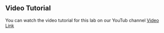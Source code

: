 ## Video Tutorial

You can watch the video tutorial for this lab on our YouTub channel [Video Link](https://youtu.be/o_9VlKQRn20)
